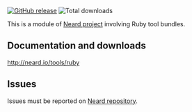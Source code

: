[![GitHub release](https://img.shields.io/github/release/crazy-max/neard-tool-ruby.svg?style=flat-square)](https://github.com/crazy-max/neard-tool-ruby/releases/latest)
![Total downloads](https://img.shields.io/github/downloads/crazy-max/neard-tool-ruby/total.svg?style=flat-square)

This is a module of [Neard project](https://github.com/crazy-max/neard) involving Ruby tool bundles.

## Documentation and downloads

http://neard.io/tools/ruby

## Issues

Issues must be reported on [Neard repository](https://github.com/crazy-max/neard/issues).
